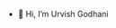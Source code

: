 - 👋 Hi, I’m Urvish Godhani

<!---
urvish-g/urvish-g is a ✨ special ✨ repository because its `README.md` (this file) appears on your GitHub profile.
You can click the Preview link to take a look at your changes.
--->
